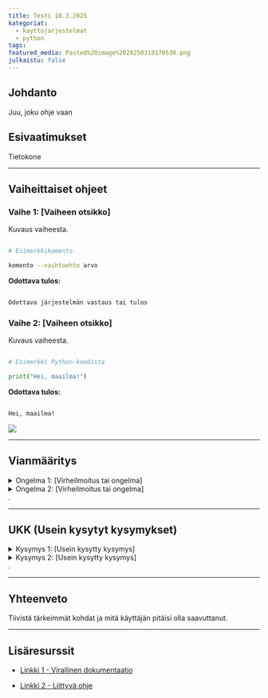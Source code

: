 ```yaml
---
title: Testi 18.3.2025
kategoriat:
  - kayttojarjestelmat
  - python
tags: 
featured_media: Pasted%20image%2020250318170530.png
julkaistu: false
---
```

## Johdanto

Juu, joku ohje vaan

  

## Esivaatimukset

Tietokone

  

---

  
## Vaiheittaiset ohjeet

  

### **Vaihe 1: [Vaiheen otsikko]**

Kuvaus vaiheesta.

  

```bash

# Esimerkkikomento

komento --vaihtoehto arvo

```

  

**Odottava tulos:**

```bash

Odottava järjestelmän vastaus tai tulos

```

  

### **Vaihe 2: [Vaiheen otsikko]**

Kuvaus vaiheesta.

  

```python

# Esimerkki Python-koodista

print("Hei, maailma!")

```

  

**Odottava tulos:**

```bash

Hei, maailma!

```

  ![](Pasted%20image%2020250318170516.png)

---

  

## Vianmääritys

<details>
  <summary>Ongelma 1: [Virheilmoitus tai ongelma]</summary>
 Syy Selitys, miksi tämä tapahtuu.
 
 Ratkaisu: Vaiheet ongelman korjaamiseksi.
</details>
<details>
  <summary>Ongelma 2: [Virheilmoitus tai ongelma]</summary>
 Syy Selitys, miksi tämä tapahtuu.
 
 Ratkaisu: Vaiheet ongelman korjaamiseksi.
 </details>.

  

---

  

## UKK (Usein kysytyt kysymykset)

<details> <summary>Kysymys 1: [Usein kysytty kysymys]</summary> Vastaus kysymykseen. </details> <details> <summary>Kysymys 2: [Usein kysytty kysymys]</summary> Vastaus kysymykseen. </details>.

  

---

  

## Yhteenveto

Tiivistä tärkeimmät kohdat ja mitä käyttäjän pitäisi olla saavuttanut.

  

---

  

## Lisäresurssit

- [Linkki 1 - Virallinen dokumentaatio](#)

- [Linkki 2 - Liittyvä ohje](#)
